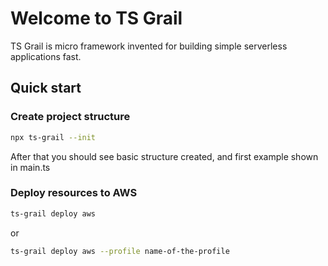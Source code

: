 # Welcome to TS Grail

TS Grail is micro framework invented for building simple serverless applications fast.

## Quick start

### Create project structure

```sh
npx ts-grail --init
```

After that you should see basic structure created, and first example shown in main.ts

### Deploy resources to AWS

```sh
ts-grail deploy aws
```

or

```sh
ts-grail deploy aws --profile name-of-the-profile
```
